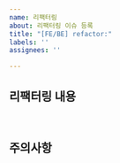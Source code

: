 ```yaml
---
name: 리팩터링
about: 리팩터링 이슈 등록
title: "[FE/BE] refactor:"
labels: ''
assignees: ''

---
```


## 리팩터링 내용

<br/>

## 주의사항
